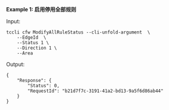 **Example 1: 启用停用全部规则**



Input: 

```
tccli cfw ModifyAllRuleStatus --cli-unfold-argument  \
    --EdgeId  \
    --Status 1 \
    --Direction 1 \
    --Area 
```

Output: 
```
{
    "Response": {
        "Status": 0,
        "RequestId": "b21d7f7c-3191-41a2-bd13-9a5f6d86ab44"
    }
}
```

